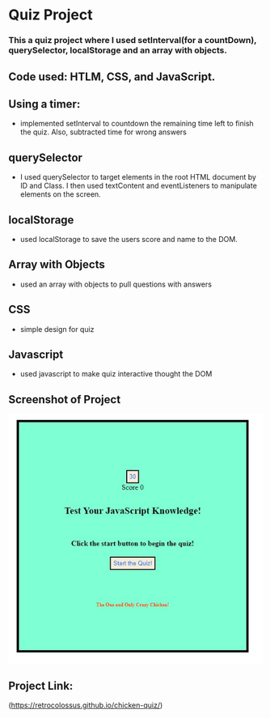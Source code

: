 # Quiz Project

  ### This a quiz project where I used setInterval(for a countDown), querySelector, localStorage and an array with objects.  

  ## Code used: HTLM, CSS, and JavaScript.

  ## Using a timer:

   * implemented setInterval to countdown the remaining time left to finish the quiz. Also, subtracted time for wrong answers
   

  ## querySelector

   * I used querySelector to target elements in the root HTML document by ID and Class.  I then used textContent and eventListeners to manipulate elements on the screen.
   
  ## localStorage

   * used localStorage to save the users score and name to the DOM.

  ## Array with Objects

   * used an array with objects to pull questions with answers

  ## CSS

  * simple design for quiz

  ## Javascript

  * used javascript to make quiz interactive thought the DOM
   

   ## Screenshot of Project
   ![screenshot of JavaScript Quiz](https://github.com/RetroColossus/chicken-quiz/blob/main/assets/images/screenshot.JPG)

   ## Project Link:

   (https://retrocolossus.github.io/chicken-quiz/)
